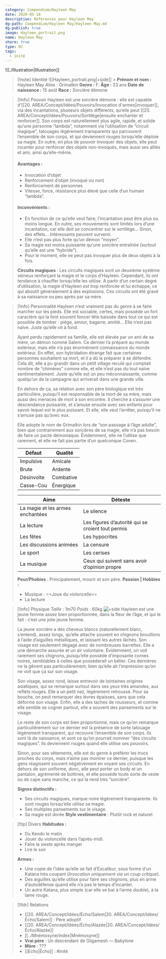 ```yaml
---
category: Compendium/Hayleen May
date: 2020-05-18
description: Références pour Hayleen May
dg-path: Compendium/Hayleen May/Hayleen May.md
dg-publish: true
image: Hayleen_portrait.png
name: Hayleen May
share: true
type: OC
tags:
  - inité
---
```


![[./Illustration|Illustration]]

> [!note] Identité
> ![[Hayleen_portrait.png|+side]] > **Prénom et nom :** Hayleen May
> _Alias :_ Grimalkin
> **Genre :** F.
> **Âge :** 23 ans
> **Date de naissance :** 15 août
> **Race :** Sorcière démone

> [!info] Pouvoir
> Hayleen est une sorcière démone : elle est capable d’[[20. AREA/Concept/Idées/Pouvoirs/Invocation d'armes|invoquer]], via des incantations, plusieurs objets différents, qu’elle peut [[20. AREA/Concept/Idées/Pouvoirs/Sortilège|ensuite enchanter et renforcer]].
> Son corps est naturellement plus agile, rapide, et solide qu’une personne “lambda”, notamment via l’utilisation de “circuit magique”, tatouages légèrement transparents qui parcourent l’ensemble de son corps, et qui deviennent rouges lorsqu’elle déploie sa magie.
> En outre, en plus de pouvoir invoquer des objets, elle peut incanter pour renforcer des objets non-invoqués, mais aussi ses alliés et ami, ainsi qu’elle-même.
>
> #### Avantages :
>
> - Invocation d’objet
> - Renforcement d’objet (invoqué ou non)
> - Renforcement de personnes
> - Vitesse, force, résistance plus élevé que celle d’un humain “lambda”.
>
> #### Inconvénients :
>
> - En fonction de ce qu’elle veut faire, l’incantation peut être plus ou moins longue. En outre, ses mouvements sont limités lors d’une incantation, car elle doit se concentrer sur le sortilège… Sinon, des effets… Intéressants peuvent survenir.
> - Elle n’est pas plus forte qu’un démon “moyen”.
> - Sa magie est moins puissante qu’une sorcière entraînée (surtout qu’elle est une “hybride”).
> - Pour le moment, elle ne peut pas invoquer plus de deux objets à la fois.
>
> **Circuits magiques** : Les circuits magiques sont un deuxième système veineux renforçant la magie et le corps d’Hayleen. Cependant, ils ont tendance à chauffer lorsqu’elle les utilise. A partir d’un certain degré d’utilisation, la magie d’Hayleen est trop renforcée et lui échappe, ce qui aboutit généralement à des explosions.
> Ces circuits ont été gravé à sa naissance ou peu après par sa mère.

> [!info] Personnalité
> Hayleen n’est vraiment pas du genre à se faire marcher sur les pieds. Elle est sociable, certes, mais possède un fort caractère qui la font souvent foncer tête baissée dans tout ce qui est possible de tomber : piège, amour, bagarre, amitié… Elle n’est pas naïve. Juste qu’elle vit à fond.
>
> Ayant perdu rapidement sa famille, elle est élevée par un ami de sa mère, un démon nommé Salem. Ce dernier l’a préparé au monde extérieur, mais elle n’a pas énormément connaissance du monde extérieur. En effet, son hybridation étrange fait que certaines personnes souhaitent sa mort, et il a dû la préparer à se défendre.
> Cela dit, elle a pu grandir dans un petit village reculé qui comptait nombre de “chimères” comme elle, et elle n’est pas du tout naïve sentimentalement. Juste qu’elle est un peu méconnaissante, comme quelqu’un de la campagne qui arriverait dans une grande ville.
>
> En dehors de ça, sa relation avec son père biologique est très particulière, puisqu’il est responsable de la mort de sa mère, mais aussi des menaces de mort à son encontre. Il cherche à s’assurer une descendance puissante, et s’amuse ensuite avec ses enfants pour savoir lequel est le plus puissant.
> Et elle, elle veut l’arrêter, puisqu’il ne s’amuse pas qu’avec eux.
>
> Elle adopte le nom de Grimalkin lors de “son passage à l’âge adulte”, bien que contrairement aux sorcières de sa magie, elle n’a pas besoin de faire un pacte démoniaque. Évidemment, elle ne l’utilise que rarement, et elle ne fait pas partie d’un quelconque Coven.
>
> | Défaut     | Qualité   |
> | ---------- | --------- |
> | Impulsive  | Amicale   |
> | Brute      | Ardente   |
> | Désinvolte | Combative |
> | Casse-Cou  | Énergique |
>
> | Aime                             | Déteste                                           |
> | -------------------------------- | ------------------------------------------------- |
> | La magie et les armes enchantées | Le silence                                        |
> | La lecture                       | Les figures d’autorité qui se croient tout permis |
> | Les fêtes                        | Les hypocrites                                    |
> | Les discussions animées          | La censure                                        |
> | Le sport                         | Les cerises                                       |
> | La musique                       | Ceux qui suivent sans avoir d’opinion propre      |
>
> **Peur/Phobies** : Principalement, mourir et son père.
> **Passion | Hobbies :**
>
> - Musique : ==Joue du violoncelle==
> - La lecture

> [!info] Physique
> _Taille_ : 1m70
> _Poids_ : 60kg
> ![+side](https://lh5.googleusercontent.com/YGkLl1TAv5q7Z5DXwwNlFJwuAjUUVv217w6Nd9uygb-fkhd4GZkXiqC25wy5Ehpr7tW1rwqiZlnLGaNL7vFiKgMflX-ILFLfJv2Dk0J8ImFEimxJs0ufmTOJX44LiddjGQdGSsdM)
> Hayleen est une jeune femme assez bien proportionnée, dans la fleur de l’âge, et qui le fait : c’est une jolie jeune femme.
>
> La jeune sorcière a des cheveux blancs (naturellement blanc, s’entend), assez longs, qu’elle attache souvent en chignons brouillons à l’aide d’aiguilles métalliques, et laissant les autres lâchés. Son visage est seulement dégagé avec de nombreuses barrettes. Elle a une démarche assurée et un air volontaire. Évidemment, on voit rarement ses chignons, puisqu’elle possède d’imposante cornes noires, semblables à celles que possèderait un bélier. Ces dernières ne la gênent pas particulièrement, bien qu’elle ait l’impression qu’on ne voit que ça sur son visage.
>
> Son visage, assez rond, laisse entrevoir de lointaines origines asiatiques, qui se remarque surtout dans ses yeux très amandes, aux reflets rouges. Elle a un petit nez, légèrement retroussé. Pour sa bouche, on peut remarquer des lèvres épaisses, sans que cela déforme son visage. Enfin, elle a des taches de rousseurs, et comme elle semble se cogner partout, elle a souvent des pansements sur le visage.
>
> Le reste de son corps est bien proportionné, mais ce qu’on remarque particulièrement sur ce dernier est la présence de sorte tatouage légèrement transparent, qui recouvre l’ensemble de son corps. Ils sont là de naissance, et sont ce qu’on pourrait nommer “des circuits magiques”. Ils deviennent rouges quand elle utilise ses pouvoirs.
>
> Sinon, pour ses vêtements, elle est du genre à préférer les trucs proches du corps, mais n’aime pas montrer ce dernier, puisque les gens réagissent souvent négativement en voyant ses circuits. En dehors de son uniforme, donc, elle peut porter un body et un pantalon, agrémenté de bottines, et elle possède toute sorte de veste ou de cape sans manche, ce qui la rend très “sorcière”.
>
> **Signes distinctifs :**
>
> - Ses circuits magiques, marque noire légèrement transparente. Ils sont rouges lorsqu’elle utilise sa magie.
> - Ses multiples pansements sur le visage.
> - Sa magie est dorée
>   **Style vestimentaire** : Plutôt rock et naturel.

> [!tip] Divers
> **Habitudes :**
>
> - Du Kendo le matin
> - Jouer du violoncelle dans l’après-midi.
> - Faire la sieste après manger
> - Lire le soir
>
> **Armes :**
>
> - Une copie de l’idée qu’elle se fait d’Excalibur, sous forme d’un Katana très coupant (_Invocation uniquement via un coup critique_).
> - Des aiguilles qu’elle utilise pour faire ses chignons, plus en arme d’autodéfense quand elle n’a pas le temps d’incanter.
> - Un autre Katana, plus simple (car elle se bat à l’arme double), à la lame rouge.

> [!tldr] Relations
>
> - [[20. AREA/Concept/Idées/Écho/Salem|20. AREA/Concept/Idées/Écho/Salem]] : Père adoptif
> - [[20. AREA/Concept/Idées/Écho/Alazée|20. AREA/Concept/Idées/Écho/Alazée]]
> - [[../Mnémosyne/index|Mnémosyne]]
> - **Vrai père** : Un descendant de Gilgamesh — Babylone
> - **Mère** : ???
> - [[Echo|Écho]] : #inité

